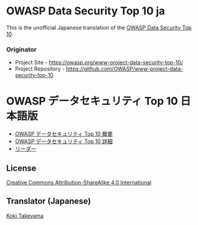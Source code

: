 # OWASP Data Security Top 10 ja

This is the unofficial Japanese translation of the [OWASP Data Security Top 10](https://github.com/OWASP/www-project-data-security-top-10).

### Originator

- Project Site - <https://owasp.org/www-project-data-security-top-10/>
- Project Repository - <https://github.com/OWASP/www-project-data-security-top-10>

# OWASP データセキュリティ Top 10 日本語版

* [OWASP データセキュリティ Top 10 概要](Document/index.md)
* [OWASP データセキュリティ Top 10 詳細](Document/tab_Top-10.md)
* [リーダー](Document/leaders.md)

## License

[Creative Commons Attribution-ShareAlike 4.0 International](https://creativecommons.org/licenses/by-sa/4.0/)

## Translator (Japanese)

[Koki Takeyama](https://github.com/coky-t)
